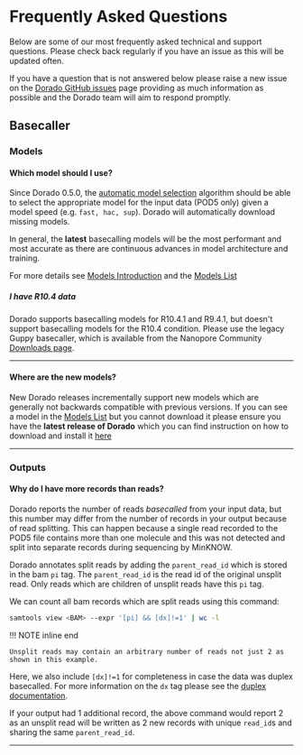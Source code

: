 
# Frequently Asked Questions

Below are some of our most frequently asked technical and support questions.
Please check back regularly if you have an issue as this will be updated often.

If you have a question that is not answered below please raise a new issue on the
[Dorado GitHub issues](https://github.com/nanoporetech/dorado/issues) page providing as
much information as possible and the Dorado team will aim to respond promptly.

## Basecaller

### Models

#### Which model should I use?

Since Dorado 0.5.0, the [automatic model selection]({{find("complex")}})
algorithm should be able to select the appropriate model for the input data (POD5 only)
given a model speed (e.g. `fast, hac, sup`). Dorado will automatically download missing models.

In general, the **latest** basecalling models will be the most performant and most accurate as
there are continuous advances in model architecture and training.

For more details see [Models Introduction]({{find("models")}}) and the [Models List]({{find("list")}})

##### I have R10.4 data

Dorado supports basecalling models for R10.4.1 and R9.4.1, but doesn't support basecalling models for the R10.4 condition. Please use the legacy Guppy basecaller, which is available from the Nanopore Community [Downloads page](https://community.nanoporetech.com/downloads).

---

#### Where are the new models?

New Dorado releases incrementally support new models which are generally not backwards compatible
with previous versions.
If you can see a model in the [Models List]({{find("list")}}) but you cannot download it
please ensure you have the **latest release of Dorado** which you can find instruction on
how to download and install it [here]({{find("index")}}#installation)

---

### Outputs

#### Why do I have more records than reads?

Dorado reports the number of reads *basecalled* from your input data, but this number may differ
from the number of records in your output because of read splitting. This can happen because a
single read recorded to the POD5 file contains more than one molecule and this was not detected
and split into separate records during sequencing by MinKNOW.

Dorado annotates split reads by adding the `parent_read_id` which is stored in the bam `pi` tag.
The `parent_read_id` is the read id of the original unsplit read. Only reads which are children of
unsplit reads have this `pi` tag.

We can count all bam records which are split reads using this command:

```bash
samtools view <BAM> --expr '[pi] && [dx]!=1' | wc -l
```

!!! NOTE inline end

    Unsplit reads may contain an arbitrary number of reads not just 2 as shown in this example.

Here, we also include `[dx]!=1` for completeness in case the data was duplex basecalled.
For more information on the `dx` tag please see the [duplex documentation]({{find("duplex")}}#duplex-sequence-metadata).

If your output had 1 additional record, the above command would report 2 as an unsplit read
will be written as 2 new records with unique `read_id`s and sharing the same `parent_read_id`.

---
